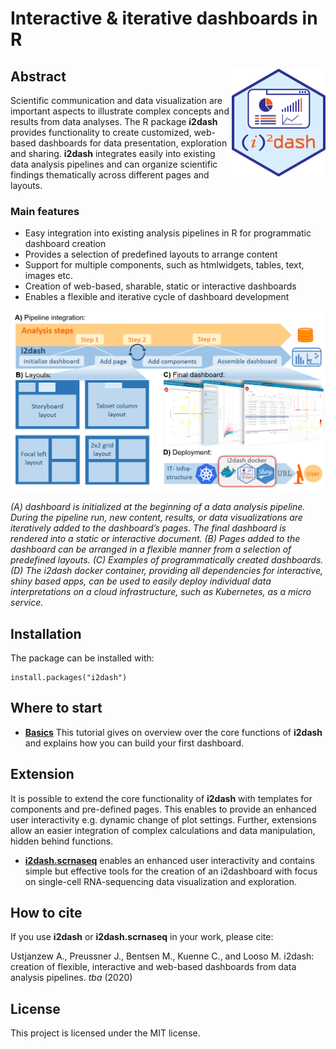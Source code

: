 # Interactive & iterative dashboards in R

## Abstract <img src="vignettes/images/i2dash_logo.png" align="right" width="150px" />

Scientific communication and data visualization are important aspects to illustrate complex concepts and results from data analyses. The R package **i2dash** provides functionality to create customized, web-based dashboards for data presentation, exploration and sharing. **i2dash** integrates easily into existing data analysis pipelines and can organize scientific findings thematically across different pages and layouts.

### Main features

- Easy integration into existing analysis pipelines in R for programmatic dashboard creation
- Provides a selection of predefined layouts to arrange content
- Support for multiple components, such as htmlwidgets, tables, text, images etc.
- Creation of web-based, sharable, static or interactive dashboards
- Enables a flexible and iterative cycle of dashboard development

![](vignettes/images/i2dash_intro.png)

*(A) dashboard is initialized at the beginning of a data analysis pipeline. During the pipeline run, new content, results, or data visualizations are iteratively added to the dashboard’s pages. The final dashboard is rendered into a static or interactive document. (B) Pages added to the dashboard can be arranged in a flexible manner from a selection of predefined layouts. (C) Examples of programmatically created dashboards. (D) The i2dash docker container, providing all dependencies for interactive, shiny based apps, can be used to easily deploy individual data interpretations on a cloud infrastructure, such as Kubernetes, as a micro service.*

## Installation

The package can be installed with:

```
install.packages("i2dash")
```

## Where to start

-  [**Basics**]() This tutorial gives on overview over the core functions of **i2dash** and explains how you can build your first dashboard.

## Extension

It is possible to extend the core functionality of **i2dash** with templates for components and pre-defined pages. This enables to provide an enhanced user interactivity e.g. dynamic change of plot settings. Further, extensions allow an easier integration of complex calculations and data manipulation, hidden behind functions.

- [**i2dash.scrnaseq**](https://gitlab.gwdg.de/loosolab/software/i2dash.scrnaseq) enables an enhanced user interactivity and contains simple but effective tools for the creation of an i2dashboard with focus on single-cell RNA-sequencing data visualization and exploration.

## How to cite

If you use **i2dash** or **i2dash.scrnaseq** in your work, please cite:

Ustjanzew A., Preussner J., Bentsen M., Kuenne C., and Looso M. i2dash: creation of flexible, interactive and web-based dashboards from data analysis pipelines. *tba* (2020)

## License

This project is licensed under the MIT license.
